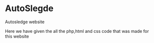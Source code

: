 # AutoSlegde
Autosledge website

Here we have given the all the php,html and css code that was made for this website
